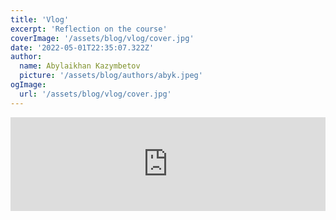 ```yaml
---
title: 'Vlog'
excerpt: 'Reflection on the course'
coverImage: '/assets/blog/vlog/cover.jpg'
date: '2022-05-01T22:35:07.322Z'
author:
  name: Abylaikhan Kazymbetov
  picture: '/assets/blog/authors/abyk.jpeg'
ogImage:
  url: '/assets/blog/vlog/cover.jpg'
---
```


<iframe width="100%" src="https://www.youtube.com/embed/9jE7r1tUDDc" title="YouTube video player" frameborder="0" allow="accelerometer; autoplay; clipboard-write; encrypted-media; gyroscope; picture-in-picture" allowfullscreen></iframe>